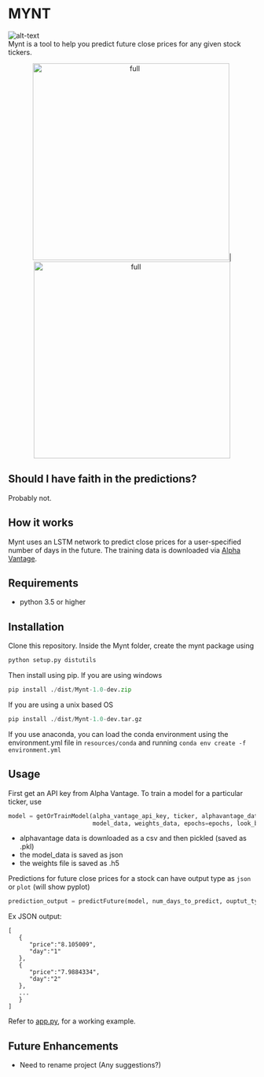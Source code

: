 # MYNT
![alt-text](https://img.shields.io/hexpm/l/plug.svg)  
Mynt is a tool to help you predict future close prices for any given stock tickers.

<p align="center">
<img src="https://github.com/driemworks/mynt/blob/master/resources/images/full.PNG?raw=true" alt="full" width="400" height="400">|<img src="https://github.com/driemworks/mynt/blob/master/resources/images/prediction.PNG?raw=true" alt="full" width="400" height="400">
</p>

## Should I have faith in the predictions?
Probably not. 

## How it works
Mynt uses an LSTM network to predict close prices for a user-specified number of days in the future. The training data is downloaded via [Alpha Vantage](https://www.alphavantage.co/).

## Requirements
- python 3.5 or higher

## Installation
Clone this repository. Inside the Mynt folder, create the mynt package using
``` python
python setup.py distutils
```
Then install using pip. If you are using windows
``` python
pip install ./dist/Mynt-1.0-dev.zip
```
If you are using a unix based OS
``` python
pip install ./dist/Mynt-1.0-dev.tar.gz
```
If you use anaconda, you can load the conda environment using the environment.yml file in `resources/conda`
and running ```conda env create -f environment.yml```

## Usage
First get an API key from Alpha Vantage. 
To train a model for a  particular ticker, use
``` python
model = getOrTrainModel(alpha_vantage_api_key, ticker, alphavantage_data,
						model_data, weights_data, epochs=epochs, look_back=look_back)
```
- alphavantage data is downloaded as a csv and then pickled (saved as .pkl)
- the model_data is saved as json
- the weights file is saved as .h5

Predictions for future close prices for a stock can have output type as `json` or `plot` (will show pyplot)  
``` python
prediction_output = predictFuture(model, num_days_to_predict, ouptut_type)
```
Ex JSON output:
```
[
   {
      "price":"8.105009",
      "day":"1"
   },
   {
      "price":"7.9884334",
      "day":"2"
   },
   ...
   }
]
```
Refer to [app.py](https://github.com/driemworks/mynt/blob/master/examples/app.py), for a working example.

## Future Enhancements
- Need to rename project (Any suggestions?)
  
